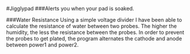#Jigglypad
###Alerts you when your pad is soaked.

###Water Resistance
Using a simple voltage divider I have been able to calculate the resistance of water between two probes. The higher the humidity, the less the resistance between the probes. In order to prevent the probes to get plated, the program alternates the cathode and anode between power1 and power2.  
